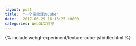 ```yaml
---
layout: post
title:  "一个带纹理的Cube"
date:   2017-06-29 16:13:25 +0800
categories: WebGL实验室
---
```

{% include webgl-experiment/texture-cube-jsfiddler.html %}
